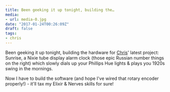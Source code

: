 ```yaml
---
title: Been geeking it up tonight, building the…
media:
- url: media-0.jpg
date: "2017-01-24T00:26:09Z"
draft: false
tags:
- chris
---
```

Been geeking it up tonight, building the hardware for [Chris](/tags/chris)' latest project: Sunrise, a Nixie tube display alarm clock \(those epic Russian number things on the right\) which slowly dials up your Phillips Hue lights & plays you 1920s swing in the mornings.



Now I have to build the software \(and hope I've wired that rotary encoder properly\!\) - it'll tax my Elixir & Nerves skills for sure\!

